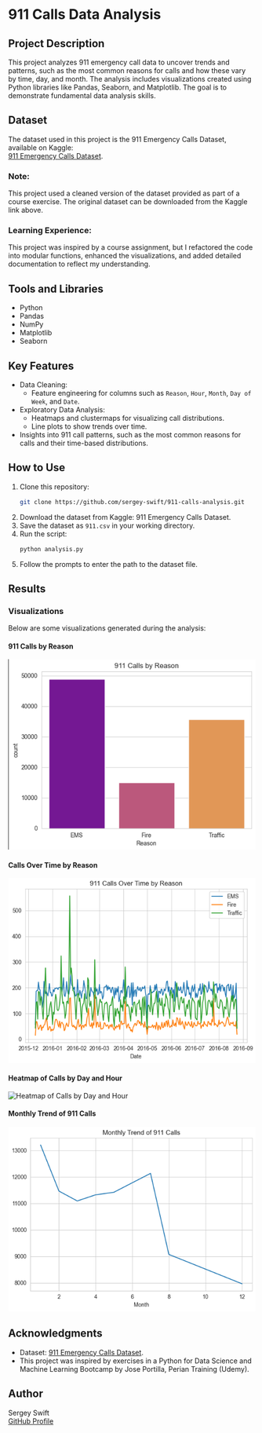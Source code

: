 # 911 Calls Data Analysis

## Project Description
This project analyzes 911 emergency call data to uncover trends and patterns, such as the most common reasons for calls and how these vary by time, day, and month. The analysis includes visualizations created using Python libraries like Pandas, Seaborn, and Matplotlib. The goal is to demonstrate fundamental data analysis skills.

## Dataset
The dataset used in this project is the 911 Emergency Calls Dataset, available on Kaggle:  
[911 Emergency Calls Dataset](https://www.kaggle.com/mchirico/montcoalert).

### Note:
This project used a cleaned version of the dataset provided as part of a course exercise. The original dataset can be downloaded from the Kaggle link above.
### Learning Experience:
This project was inspired by a course assignment, but I refactored the code into modular functions, enhanced the visualizations, and added detailed documentation to reflect my understanding.

## Tools and Libraries
- Python
- Pandas
- NumPy
- Matplotlib
- Seaborn

## Key Features
- Data Cleaning:
  - Feature engineering for columns such as `Reason`, `Hour`, `Month`, `Day of Week`, and `Date`.
- Exploratory Data Analysis:
  - Heatmaps and clustermaps for visualizing call distributions.
  - Line plots to show trends over time.
- Insights into 911 call patterns, such as the most common reasons for calls and their time-based distributions.

## How to Use
1. Clone this repository:
   ```bash
   git clone https://github.com/sergey-swift/911-calls-analysis.git
   ```
2. Download the dataset from Kaggle: 911 Emergency Calls Dataset.
3. Save the dataset as `911.csv` in your working directory.
4. Run the script:
   ```bash
   python analysis.py
   ```
5. Follow the prompts to enter the path to the dataset file.

## Results
### Visualizations
Below are some visualizations generated during the analysis:

#### 911 Calls by Reason
![911 Calls by Reason](images/911_calls_by_reason.png)

#### Calls Over Time by Reason
![Calls Over Time by Reason](images/911_calls_over_course_time_by_reason.png)

#### Heatmap of Calls by Day and Hour
![Heatmap of Calls by Day and Hour](images/Heatmap_of_calls_by_day_&_hour.png)

#### Monthly Trend of 911 Calls
![Monthly Trend of 911 Calls](images/monthly_trend_of_911_calls.png)

## Acknowledgments
- Dataset: [911 Emergency Calls Dataset](https://www.kaggle.com/mchirico/montcoalert).
- This project was inspired by exercises in a Python for Data Science and Machine Learning Bootcamp by Jose Portilla, Perian Training (Udemy).

## Author
Sergey Swift  
[GitHub Profile](https://github.com/sergey-swift)
